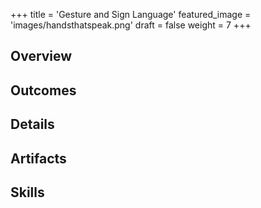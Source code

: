 +++
title = 'Gesture and Sign Language'
featured_image = 'images/handsthatspeak.png'
draft = false
weight = 7
+++

## Overview



## Outcomes



## Details



## Artifacts



## Skills

